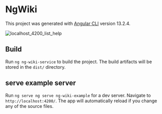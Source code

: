 # NgWiki

This project was generated with [Angular CLI](https://github.com/angular/angular-cli) version 13.2.4.

![localhost_4200_list_help](https://user-images.githubusercontent.com/12012140/157838060-fee63f9b-cbd0-4529-a694-63b819c543f4.png)

## Build

Run `ng ng-wiki-service` to build the project. The build artifacts will be stored in the `dist/` directory.

## serve example server

Run `ng serve ng serve ng-wiki-example` for a dev server. Navigate to `http://localhost:4200/`. The app will automatically reload if you change any of the source files.

